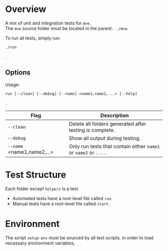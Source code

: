 # Overview

A mix of unit and integration tests for `mve`.  
The `mve` source folder must be located in the parent: `../mve`.

To run all tests, simply run:

```sh
./run
```

.

## Options

Usage:

```
run [--clean] [--debug] [--name] <name1,name2,...> [--help]
```

.

| Flag                       | Description                                                      |
| -------------------------- | ---------------------------------------------------------------- |
| `--clean`                  | Delete all folders generated after testing is complete.          |
| `--debug`                  | Show all output during testing.                                  |
| `--name` <name1,name2,...> | Only run tests that contain either `name1` or `name2` or `...` . |

# Test Structure

Each folder except `helpers` is a test.

- Automated tests have a root-level file called `run`.
- Manual tests have a root-level file called `start`.

# Environment

The script `setup-env` must be sourced by all test scripts, in order to load
necessary environment variables,
